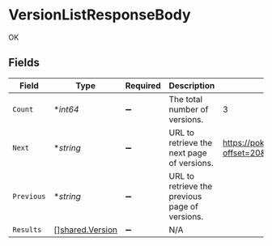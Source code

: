 # VersionListResponseBody

OK


## Fields

| Field                                                     | Type                                                      | Required                                                  | Description                                               | Example                                                   |
| --------------------------------------------------------- | --------------------------------------------------------- | --------------------------------------------------------- | --------------------------------------------------------- | --------------------------------------------------------- |
| `Count`                                                   | **int64*                                                  | :heavy_minus_sign:                                        | The total number of versions.                             | 3                                                         |
| `Next`                                                    | **string*                                                 | :heavy_minus_sign:                                        | URL to retrieve the next page of versions.                | https://pokeapi.co/api/v2/version/?offset=20&limit=20     |
| `Previous`                                                | **string*                                                 | :heavy_minus_sign:                                        | URL to retrieve the previous page of versions.            |                                                           |
| `Results`                                                 | [][shared.Version](../../../pkg/models/shared/version.md) | :heavy_minus_sign:                                        | N/A                                                       |                                                           |